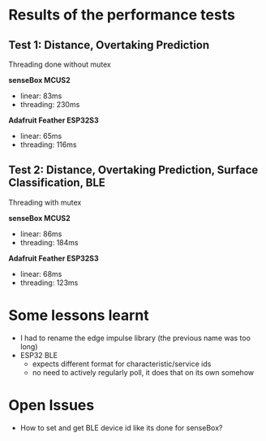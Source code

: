 # Results of the performance tests

## Test 1: Distance, Overtaking Prediction
Threading done without mutex

**senseBox MCUS2**
- linear: 83ms
- threading: 230ms

**Adafruit Feather ESP32S3**
- linear: 65ms
- threading: 116ms

## Test 2: Distance, Overtaking Prediction, Surface Classification, BLE
Threading with mutex

**senseBox MCUS2**
- linear: 86ms
- threading: 184ms

**Adafruit Feather ESP32S3**
- linear: 68ms
- threading: 123ms

# Some lessons learnt
- I had to rename the edge impulse library (the previous name was too long)
- ESP32 BLE
    - expects different format for characteristic/service ids
    - no need to actively regularly poll, it does that on its own somehow

# Open Issues
- How to set and get BLE device id like its done for senseBox?